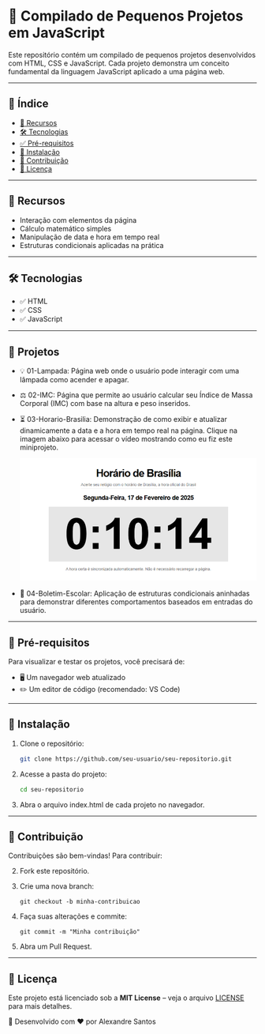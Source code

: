 # 📌 Compilado de Pequenos Projetos em JavaScript

Este repositório contém um compilado de pequenos projetos desenvolvidos com HTML, CSS e JavaScript. Cada projeto demonstra um conceito fundamental da linguagem JavaScript aplicado a uma página web.

---

## 📌 Índice
- [🚀 Recursos](#-recursos)
- [🛠 Tecnologias](#-tecnologias)
- [✅ Pré-requisitos](#-pré-requisitos)
- [💾 Instalação](#-instalação)
- [🤝 Contribuição](#-contribuição)
- [📄 Licença](#-licença)

---

## 🚀 Recursos
- Interação com elementos da página
- Cálculo matemático simples
- Manipulação de data e hora em tempo real
- Estruturas condicionais aplicadas na prática

---

## 🛠 Tecnologias
- ✅ HTML
- ✅ CSS
- ✅ JavaScript

---

## 📂 Projetos
- 💡 01-Lampada: Página web onde o usuário pode interagir com uma lâmpada como acender e apagar.
   
- ⚖️ 02-IMC: Página que permite ao usuário calcular seu Índice de Massa Corporal (IMC) com base na altura e peso inseridos.
   
- ⏳ 03-Horario-Brasilia: Demonstração de como exibir e atualizar dinamicamente a data e a hora em tempo real na página.
     Clique na imagem abaixo para acessar o vídeo mostrando como eu fiz este miniprojeto.

  [![texto](https://github.com/allesantos/allesantos/blob/main/imagens/JavaScript-ProjetosDiversos/Brasilia.png)](https://www.youtube.com/watch?v=K1_E-qF2N_I "texto")
   
- 🔀 04-Boletim-Escolar: Aplicação de estruturas condicionais aninhadas para demonstrar diferentes comportamentos baseados em entradas do usuário.

---

## 📌 Pré-requisitos
Para visualizar e testar os projetos, você precisará de:
- 🖥️ Um navegador web atualizado
- ✏️ Um editor de código (recomendado: VS Code)

---

## 🔧 Instalação
1. Clone o repositório:
   
   ```sh
   git clone https://github.com/seu-usuario/seu-repositorio.git

3. Acesse a pasta do projeto:
   
   ```sh
   cd seu-repositorio

5. Abra o arquivo index.html de cada projeto no navegador.
---

## 🤝 Contribuição
Contribuições são bem-vindas! Para contribuir:

2. Fork este repositório.
3. Crie uma nova branch:

    ```
    git checkout -b minha-contribuicao
    ```

4. Faça suas alterações e commite:

    ```
    git commit -m "Minha contribuição"
    ```

5. Abra um Pull Request.

---

## 📜 Licença
Este projeto está licenciado sob a **MIT License** – veja o arquivo [LICENSE](LICENSE) para mais detalhes.

📌 Desenvolvido com ❤️ por Alexandre Santos
